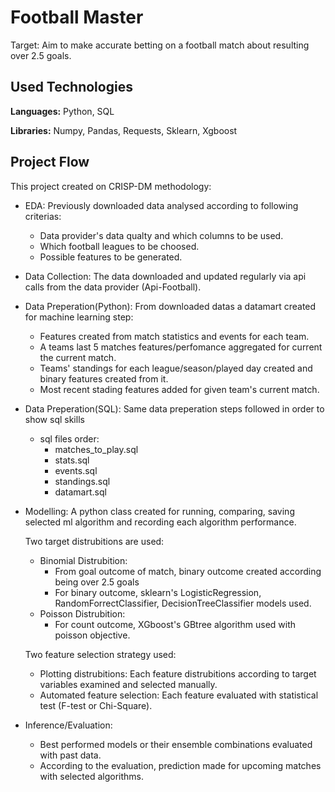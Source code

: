 
# Football Master

Target: Aim to make accurate betting on a football match about resulting over 2.5 goals.




## Used Technologies

**Languages:** Python, SQL

**Libraries:** Numpy, Pandas, Requests, Sklearn, Xgboost

  
## Project Flow

This project created on CRISP-DM methodology:

- EDA: Previously downloaded data analysed according to following criterias:
    -  Data provider's data qualty and which columns to be used.
    -  Which football leagues to be choosed.
    -  Possible features to be generated.
- Data Collection: The data downloaded and updated regularly via api calls from the data provider (Api-Football).
- Data Preperation(Python): From downloaded datas a datamart created for machine learning step:
    
    - Features created from match statistics and events for each team.
    - A teams last 5 matches  features/perfomance aggregated for current the current match.
    - Teams' standings for each league/season/played day created and binary features created from it.
    - Most recent stading features added for given team's current match.
    
- Data Preperation(SQL): Same data preperation steps followed in order to show sql skills 
    - sql files order:
        - matches_to_play.sql 
        - stats.sql
        - events.sql
        - standings.sql
        - datamart.sql

- Modelling: A python class created for running, comparing, saving selected ml algorithm and recording each algorithm performance.

    Two target distrubitions are used:
    - Binomial Distrubition: 
        - From goal outcome of match, binary outcome created according being over 2.5 goals
        - For binary outcome, sklearn's LogisticRegression, RandomForrectClassifier, DecisionTreeClassifier models used.
    - Poisson Distrubition:
        - For count outcome, XGboost's GBtree algorithm used with poisson objective.
    
    Two feature selection strategy used: 
    - Plotting distrubitions: Each feature distrubitions according to target variables examined and selected manually.
    - Automated feature selection: Each feature evaluated with statistical test (F-test or Chi-Square).

- Inference/Evaluation: 
    - Best performed models or their ensemble combinations evaluated with past data.
    - According to the evaluation, prediction made for upcoming matches with selected algorithms.
